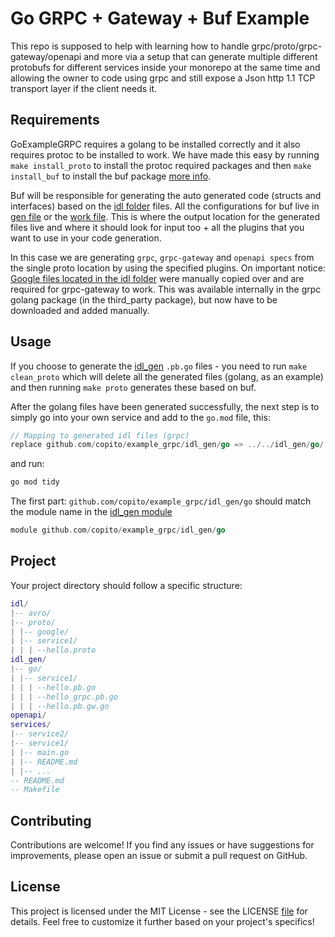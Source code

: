 # Go GRPC + Gateway + Buf Example

This repo is supposed to help with learning how to handle grpc/proto/grpc-gateway/openapi and more via a setup that can generate multiple different protobufs for different services inside your monorepo at the same time and allowing the owner to code using grpc and still expose a Json http 1.1 TCP transport layer if the client needs it.

## Requirements

GoExampleGRPC requires a golang to be installed correctly and it also requires protoc to be installed to work.
We have made this easy by running `make install_proto` to install the protoc required packages and then `make install_buf`
to install the buf package [more info](https://buf.build/docs/installation).

Buf will be responsible for generating the auto generated code (structs and interfaces) based on the [idl folder](./idl/proto/) files.
All the configurations for buf live in [gen file](./buf.gen.yaml) or the [work file](./buf.work.yaml).
This is where the output location for the generated files live and where it should look for input too + all the plugins that
you want to use in your code generation.

In this case we are generating `grpc`, `grpc-gateway` and `openapi specs` from the single proto location by using the specified plugins.
On important notice: [Google files located in the idl folder](./idl/proto/google/) were manually copied over and are required for grpc-gateway to work. This was available internally in the grpc golang package (in the third_party package), but now have to be downloaded and added manually.

## Usage

If you choose to generate the [idl_gen](./idl_gen/go/) `.pb.go` files - you need to run `make clean_proto` which will delete all the generated
files (golang, as an example) and then running `make proto` generates these based on buf.

After the golang files have been generated successfully, the next step is to simply go into your own service and add to the `go.mod` file, this:

```go
// Mapping to generated idl files (grpc)
replace github.com/copito/example_grpc/idl_gen/go => ../../idl_gen/go/
```

and run:

```bash
go mod tidy
```

The first part: `github.com/copito/example_grpc/idl_gen/go` should match the module name in the [idl_gen module](./idl_gen/go/go.mod)

```go
module github.com/copito/example_grpc/idl_gen/go
```

## Project

Your project directory should follow a specific structure:

```lua
idl/
|-- avro/
|-- proto/
| |-- google/
| |-- service1/
| | | --hello.proto
idl_gen/
|-- go/
| |-- service1/
| | | --hello.pb.go
| | | --hello_grpc.pb.go
| | | --hello.pb.gw.go
openapi/
services/
|-- service2/
|-- service1/
| |-- main.go
| |-- README.md
| |-- ...
-- README.md
-- Makefile
```

## Contributing

Contributions are welcome! If you find any issues or have suggestions for improvements, please open an issue or submit a pull request on GitHub.

## License

This project is licensed under the MIT License - see the LICENSE [file](./LICENSE) for details.
Feel free to customize it further based on your project's specifics!
